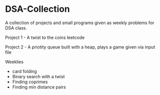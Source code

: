 # DSA-Collection
A collection of projects and small programs given as weekly problems for DSA class.

Project 1 - A twist to the coins leetcode

Project 2 - A priotity queue built with a heap, plays a game given via input file

Weeklies
- card folding
- Binary search with a twist
- Finding coprimes
- Finding min distance pairs
